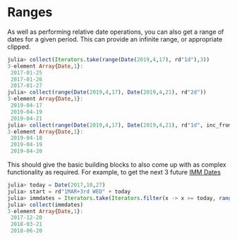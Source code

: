 # Ranges

As well as performing relative date operations, you can also get a range of dates for a given period. This can provide an infinite range, or appropriate clipped.

```julia
julia> collect(Iterators.take(range(Date(2019,4,17), rd"1d"),3))
3-element Array{Date,1}:
 2017-01-25
 2017-01-26
 2017-01-27
julia> collect(range(Date(2019,4,17), Date(2019,4,21), rd"2d"))
3-element Array{Date,1}:
 2019-04-17
 2019-04-19
 2019-04-21
julia> collect(range(Date(2019,4,17), Date(2019,4,21), rd"1d", inc_from=false, inc_to=false))
3-element Array{Date,1}:
 2019-04-18
 2019-04-19
 2019-04-20
```

This should give the basic building blocks to also come up with as complex functionality as required. For example, to get the next 3 future [IMM Dates](https://en.wikipedia.org/wiki/IMM_dates)

```julia
julia> today = Date(2017,10,27)
julia> start = rd"1MAR+3rd WED" + today
julia> immdates = Iterators.take(Iterators.filter(x -> x >= today, range(start, rd"3m+3rd WED")), 3)
julia> collect(immdates)
3-element Array{Date,1}:
 2017-12-20
 2018-03-21
 2018-06-20
```
